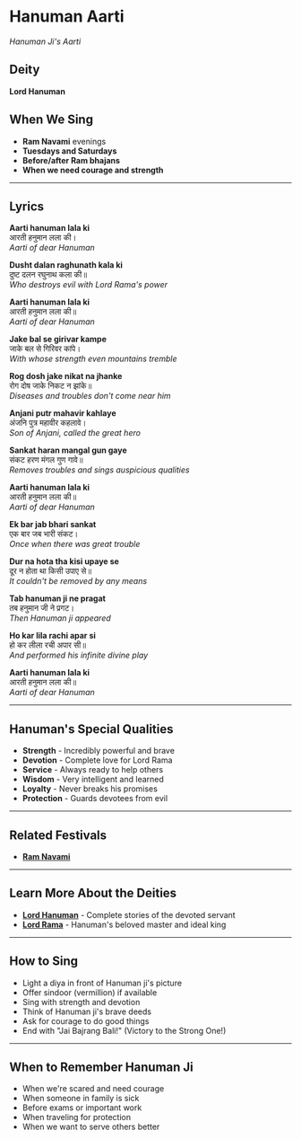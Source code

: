 # Hanuman Aarti
*Hanuman Ji's Aarti*

## Deity
**Lord Hanuman**

## When We Sing
- **Ram Navami** evenings
- **Tuesdays and Saturdays**
- **Before/after Ram bhajans**
- **When we need courage and strength**

---

## Lyrics

**Aarti hanuman lala ki**  
आरती हनुमान लला की।  
*Aarti of dear Hanuman*

**Dusht dalan raghunath kala ki**  
दुष्ट दलन रघुनाथ कला की॥  
*Who destroys evil with Lord Rama's power*

**Aarti hanuman lala ki**  
आरती हनुमान लला की॥  
*Aarti of dear Hanuman*

**Jake bal se girivar kampe**  
जाके बल से गिरिवर कांपे।  
*With whose strength even mountains tremble*

**Rog dosh jake nikat na jhanke**  
रोग दोष जाके निकट न झांके॥  
*Diseases and troubles don't come near him*

**Anjani putr mahavir kahlaye**  
अंजनि पुत्र महावीर कहलावे।  
*Son of Anjani, called the great hero*

**Sankat haran mangal gun gaye**  
संकट हरण मंगल गुण गावे॥  
*Removes troubles and sings auspicious qualities*

**Aarti hanuman lala ki**  
आरती हनुमान लला की॥  
*Aarti of dear Hanuman*

**Ek bar jab bhari sankat**  
एक बार जब भारी संकट।  
*Once when there was great trouble*

**Dur na hota tha kisi upaye se**  
दूर न होता था किसी उपाए से॥  
*It couldn't be removed by any means*

**Tab hanuman ji ne pragat**  
तब हनुमान जी ने प्रगट।  
*Then Hanuman ji appeared*

**Ho kar lila rachi apar si**  
हो कर लीला रची अपार सी॥  
*And performed his infinite divine play*

**Aarti hanuman lala ki**  
आरती हनुमान लला की॥  
*Aarti of dear Hanuman*

---

## Hanuman's Special Qualities
- **Strength** - Incredibly powerful and brave
- **Devotion** - Complete love for Lord Rama
- **Service** - Always ready to help others
- **Wisdom** - Very intelligent and learned
- **Loyalty** - Never breaks his promises
- **Protection** - Guards devotees from evil

---

## Related Festivals

- **[Ram Navami](../festivals/06-ram-navami.md)**

---

## Learn More About the Deities

- **[Lord Hanuman](../deities/05-lord-hanuman.md)** - Complete stories of the devoted servant
- **[Lord Rama](../deities/02-lord-rama.md)** - Hanuman's beloved master and ideal king

---

## How to Sing
- Light a diya in front of Hanuman ji's picture
- Offer sindoor (vermillion) if available
- Sing with strength and devotion
- Think of Hanuman ji's brave deeds
- Ask for courage to do good things
- End with "Jai Bajrang Bali!" (Victory to the Strong One!)

---

## When to Remember Hanuman Ji
- When we're scared and need courage
- When someone in family is sick
- Before exams or important work
- When traveling for protection
- When we want to serve others better

